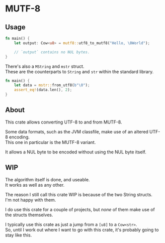 # MUTF-8

## Usage

```rust
fn main() {
    let output: Cow<u8> = mutf8::utf8_to_mutf8("Hello, \0World");

    // `output` contains no NUL bytes.
}
```

There's also a `MString` and `mstr` struct.  
These are the counterparts to `String` and `str` within the standard library.  

```rust
fn main() {
    let data = mstr::from_utf8(b"\0");
	assert_eq!(data.len(), 2);
}
```

## About
This crate allows converting UTF-8 to and from MUTF-8.

Some data formats, such as the JVM classfile, make use of an altered UTF-8 encoding.  
This one in particular is the MUTF-8 variant.

It allows a NUL byte to be encoded without using the NUL byte itself.  


## WIP

The algorithm itself is done, and useable.  
It works as well as any other.  

The reason I still call this crate WIP is because of the two String structs.  
I'm not happy with them.

I do use this crate for a couple of projects, but _none_ of them make use of the structs themselves.  

I typically use this crate as just a jump from a `[u8]` to a `Cow<str>`.  
So, until I work out where I want to go with this crate, it's probably going to stay like this.
